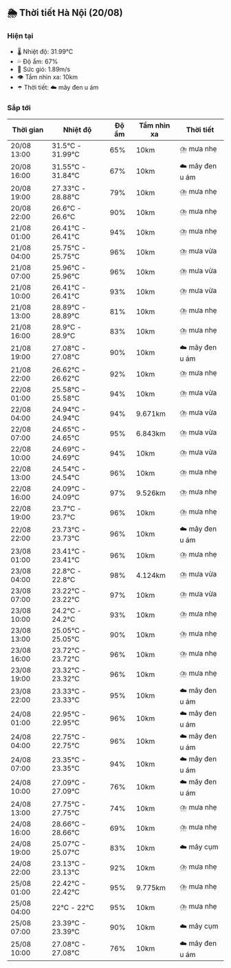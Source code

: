 ## 🌦️ Thời tiết Hà Nội (20/08)

### Hiện tại

- 🌡️ Nhiệt độ: 31.99℃
- 💦 Độ ẩm: 67%
- 💨 Sức gió: 1.89m/s
- 👁️ Tầm nhìn xa: 10km
- ☂️ Thời tiết: ☁️ mây đen u ám

### Sắp tới

| Thời gian | Nhiệt độ | Độ ẩm | Tầm nhìn xa | Thời tiết |
| --- | --- | --- | --- | --- |
| 20/08 13:00 | 31.5℃ - 31.99℃ | 65% | 10km | ⛈️ mưa nhẹ |
| 20/08 16:00 | 31.55℃ - 31.84℃ | 67% | 10km | ☁️ mây đen u ám |
| 20/08 19:00 | 27.33℃ - 28.88℃ | 79% | 10km | ⛈️ mưa nhẹ |
| 20/08 22:00 | 26.6℃ - 26.6℃ | 90% | 10km | ⛈️ mưa nhẹ |
| 21/08 01:00 | 26.41℃ - 26.41℃ | 94% | 10km | ⛈️ mưa nhẹ |
| 21/08 04:00 | 25.75℃ - 25.75℃ | 96% | 10km | ⛈️ mưa vừa |
| 21/08 07:00 | 25.96℃ - 25.96℃ | 96% | 10km | ⛈️ mưa vừa |
| 21/08 10:00 | 26.41℃ - 26.41℃ | 93% | 10km | ⛈️ mưa vừa |
| 21/08 13:00 | 28.89℃ - 28.89℃ | 81% | 10km | ⛈️ mưa nhẹ |
| 21/08 16:00 | 28.9℃ - 28.9℃ | 83% | 10km | ⛈️ mưa nhẹ |
| 21/08 19:00 | 27.08℃ - 27.08℃ | 90% | 10km | ☁️ mây đen u ám |
| 21/08 22:00 | 26.62℃ - 26.62℃ | 92% | 10km | ⛈️ mưa nhẹ |
| 22/08 01:00 | 25.58℃ - 25.58℃ | 94% | 10km | ⛈️ mưa vừa |
| 22/08 04:00 | 24.94℃ - 24.94℃ | 94% | 9.671km | ⛈️ mưa vừa |
| 22/08 07:00 | 24.65℃ - 24.65℃ | 95% | 6.843km | ⛈️ mưa vừa |
| 22/08 10:00 | 24.69℃ - 24.69℃ | 94% | 10km | ⛈️ mưa vừa |
| 22/08 13:00 | 24.54℃ - 24.54℃ | 96% | 10km | ⛈️ mưa nhẹ |
| 22/08 16:00 | 24.09℃ - 24.09℃ | 97% | 9.526km | ⛈️ mưa nhẹ |
| 22/08 19:00 | 23.7℃ - 23.7℃ | 96% | 10km | ⛈️ mưa nhẹ |
| 22/08 22:00 | 23.73℃ - 23.73℃ | 96% | 10km | ☁️ mây đen u ám |
| 23/08 01:00 | 23.41℃ - 23.41℃ | 96% | 10km | ⛈️ mưa nhẹ |
| 23/08 04:00 | 22.8℃ - 22.8℃ | 98% | 4.124km | ⛈️ mưa vừa |
| 23/08 07:00 | 23.22℃ - 23.22℃ | 97% | 10km | ⛈️ mưa vừa |
| 23/08 10:00 | 24.2℃ - 24.2℃ | 93% | 10km | ⛈️ mưa nhẹ |
| 23/08 13:00 | 25.05℃ - 25.05℃ | 90% | 10km | ⛈️ mưa nhẹ |
| 23/08 16:00 | 23.72℃ - 23.72℃ | 96% | 10km | ⛈️ mưa nhẹ |
| 23/08 19:00 | 23.32℃ - 23.32℃ | 96% | 10km | ⛈️ mưa nhẹ |
| 23/08 22:00 | 23.33℃ - 23.33℃ | 95% | 10km | ☁️ mây đen u ám |
| 24/08 01:00 | 22.95℃ - 22.95℃ | 96% | 10km | ☁️ mây đen u ám |
| 24/08 04:00 | 22.75℃ - 22.75℃ | 96% | 10km | ☁️ mây đen u ám |
| 24/08 07:00 | 23.35℃ - 23.35℃ | 94% | 10km | ☁️ mây đen u ám |
| 24/08 10:00 | 27.09℃ - 27.09℃ | 76% | 10km | ☁️ mây đen u ám |
| 24/08 13:00 | 27.75℃ - 27.75℃ | 74% | 10km | ⛈️ mưa nhẹ |
| 24/08 16:00 | 28.66℃ - 28.66℃ | 69% | 10km | ⛈️ mưa nhẹ |
| 24/08 19:00 | 25.07℃ - 25.07℃ | 83% | 10km | ☁️ mây cụm |
| 24/08 22:00 | 23.13℃ - 23.13℃ | 92% | 10km | ⛈️ mưa nhẹ |
| 25/08 01:00 | 22.42℃ - 22.42℃ | 95% | 9.775km | ⛈️ mưa nhẹ |
| 25/08 04:00 | 22℃ - 22℃ | 95% | 10km | ⛈️ mưa nhẹ |
| 25/08 07:00 | 23.39℃ - 23.39℃ | 90% | 10km | ☁️ mây cụm |
| 25/08 10:00 | 27.08℃ - 27.08℃ | 76% | 10km | ☁️ mây đen u ám |
